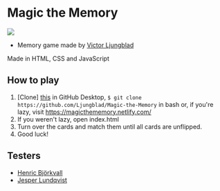 # Magic the Memory
<img src="https://media.giphy.com/media/12NUbkX6p4xOO4/giphy.gif">

* Memory game made by <a href="https://github.com/Ljungblad">Victor Ljungblad</a>

Made in HTML, CSS and JavaScript

## How to play
1. [Clone] <a href="https://github.com/Ljungblad/Magic-the-Memory">this</a> in GitHub Desktop,
`$ git clone https://github.com/Ljungblad/Magic-the-Memory` in bash or, if you're lazy, visit https://magicthememory.netlify.com/
2. If you weren't lazy, open index.html
3. Turn over the cards and match them until all cards are unflipped.
4. Good luck!

## Testers

* <a href="https://github.com/henricbjork">Henric Björkvall</a>
* <a href="https://github.com/jesperlndqvst">Jesper Lundqvist</a>
